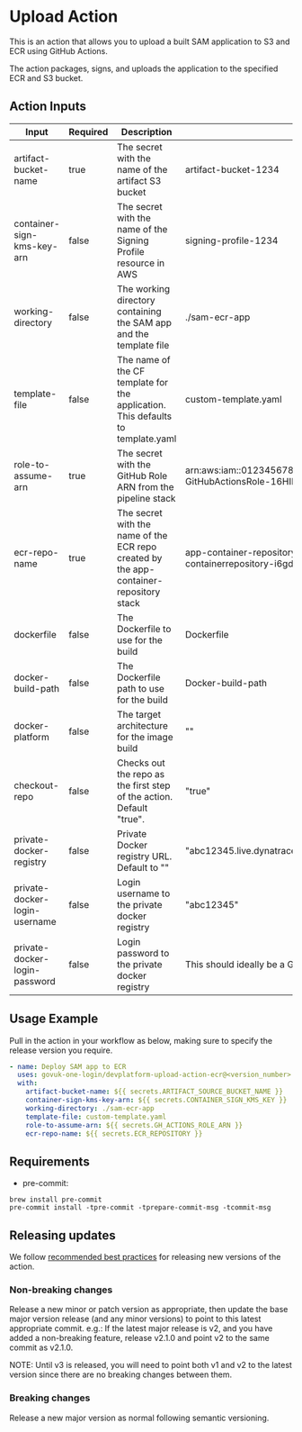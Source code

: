 # Upload Action

This is an action that allows you to upload a built SAM application to S3 and ECR using GitHub Actions.

The action packages, signs, and uploads the application to the specified ECR and S3 bucket.

## Action Inputs

| Input                         | Required | Description                                                                            | Example                                                                              |
| ----------------------------- | -------- | -------------------------------------------------------------------------------------- | ------------------------------------------------------------------------------------ |
| artifact-bucket-name          | true     | The secret with the name of the artifact S3 bucket                                     | artifact-bucket-1234                                                                 |
| container-sign-kms-key-arn    | false    | The secret with the name of the Signing Profile resource in AWS                        | signing-profile-1234                                                                 |
| working-directory             | false    | The working directory containing the SAM app and the template file                     | ./sam-ecr-app                                                                        |
| template-file                 | false    | The name of the CF template for the application. This defaults to template.yaml        | custom-template.yaml                                                                 |
| role-to-assume-arn            | true     | The secret with the GitHub Role ARN from the pipeline stack                            | arn:aws:iam::0123456789999:role/myawesomeapppipeline-GitHubActionsRole-16HIKMTBBDL8Y |
| ecr-repo-name                 | true     | The secret with the name of the ECR repo created by the app-container-repository stack | app-container-repository-tobytraining-containerrepository-i6gdfkdnwrrm               |
| dockerfile                    | false    | The Dockerfile to use for the build                                                    | Dockerfile                                                                           |
| docker-build-path             | false    | The Dockerfile path to use for the build                                               | Docker-build-path                                                                    |
| docker-platform               | false    | The target architecture for the image build                                            | ""                                                                                   |
| checkout-repo                 | false    | Checks out the repo as the first step of the action. Default "true".                   | "true"                                                                               |
| private-docker-registry       | false    | Private Docker registry URL. Default to ""                                             | "abc12345.live.dynatrace.com"                                                        |
| private-docker-login-username | false    | Login username to the private docker registry                                          | "abc12345"                                                                           |
| private-docker-login-password | false    | Login password to the private docker registry                                          | This should ideally be a GitHub secret                                               |

## Usage Example

Pull in the action in your workflow as below, making sure to specify the release version you require.

```yaml
- name: Deploy SAM app to ECR
  uses: govuk-one-login/devplatform-upload-action-ecr@<version_number>
  with:
    artifact-bucket-name: ${{ secrets.ARTIFACT_SOURCE_BUCKET_NAME }}
    container-sign-kms-key-arn: ${{ secrets.CONTAINER_SIGN_KMS_KEY }}
    working-directory: ./sam-ecr-app
    template-file: custom-template.yaml
    role-to-assume-arn: ${{ secrets.GH_ACTIONS_ROLE_ARN }}
    ecr-repo-name: ${{ secrets.ECR_REPOSITORY }}
```

## Requirements

- pre-commit:

```shell
brew install pre-commit
pre-commit install -tpre-commit -tprepare-commit-msg -tcommit-msg
```

## Releasing updates

We follow [recommended best practices](https://docs.github.com/en/actions/creating-actions/releasing-and-maintaining-actions) for releasing new versions of the action.

### Non-breaking changes

Release a new minor or patch version as appropriate, then update the base major version release (and any minor versions)
to point to this latest appropriate commit. e.g.: If the latest major release is v2, and you have added a non-breaking
feature, release v2.1.0 and point v2 to the same commit as v2.1.0.

NOTE: Until v3 is released, you will need to point both v1 and v2 to the latest version since there are no breaking changes between them.

### Breaking changes

Release a new major version as normal following semantic versioning.
